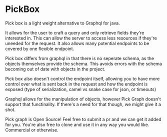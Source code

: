 # PickBox
Pick box is a light weight alternative to Graphql for java. 

It allows for the user to craft a query and only retrieve fields they're interested in. This can allow the server to access less resources if they're uneeded for the request. It also allows many potential endpoints to be covered by one flexible endpoint.

Pick box differs from graphql in that there is no seperate schema, as the objects themselves provide the schema. This avoids errors with the schema becoming out of date with objects in the project. 

Pick box also doesn't control the endpoint itself, allowing you to have more control over what is sent back in the request and how the endpoint is exposed (type of serialization, camel vs snake case for json, or timeouts)

Graphql allows for the manipulation of objects, however Pick Graph doesn't support that functinality. If there's a need for that though, we might give it a shot.

Pick graph is Open Source! Feel free to submit a pr and we can get it added for you. You're also free to clone and use it in any way you would like. Commercial or otherwise.



